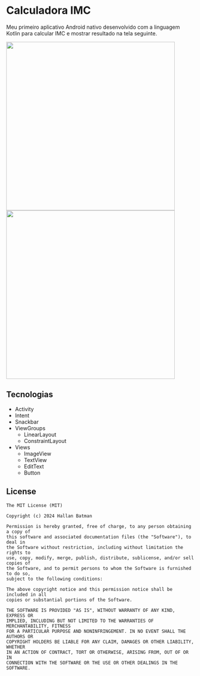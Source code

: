 # Calculadora IMC
Meu primeiro aplicativo Android nativo desenvolvido com a linguagem Kotlin para calcular IMC e mostrar resultado na tela seguinte.

<img src="https://github.com/user-attachments/assets/7b00c0f4-a67d-4e30-b774-2aa3b80f4a2c" width=450/>
<img src="https://github.com/user-attachments/assets/722df418-0c69-4c20-baea-29f2251af038" width=450/>

## Tecnologias
- Activity
- Intent
- Snackbar
- ViewGroups
  - LinearLayout
  - ConstraintLayout
- Views
  - ImageView
  - TextView
  - EditText
  - Button


## License
```
The MIT License (MIT)

Copyright (c) 2024 Hallan Batman

Permission is hereby granted, free of charge, to any person obtaining a copy of
this software and associated documentation files (the "Software"), to deal in
the Software without restriction, including without limitation the rights to
use, copy, modify, merge, publish, distribute, sublicense, and/or sell copies of
the Software, and to permit persons to whom the Software is furnished to do so,
subject to the following conditions:

The above copyright notice and this permission notice shall be included in all
copies or substantial portions of the Software.

THE SOFTWARE IS PROVIDED "AS IS", WITHOUT WARRANTY OF ANY KIND, EXPRESS OR
IMPLIED, INCLUDING BUT NOT LIMITED TO THE WARRANTIES OF MERCHANTABILITY, FITNESS
FOR A PARTICULAR PURPOSE AND NONINFRINGEMENT. IN NO EVENT SHALL THE AUTHORS OR
COPYRIGHT HOLDERS BE LIABLE FOR ANY CLAIM, DAMAGES OR OTHER LIABILITY, WHETHER
IN AN ACTION OF CONTRACT, TORT OR OTHERWISE, ARISING FROM, OUT OF OR IN
CONNECTION WITH THE SOFTWARE OR THE USE OR OTHER DEALINGS IN THE SOFTWARE.
```
